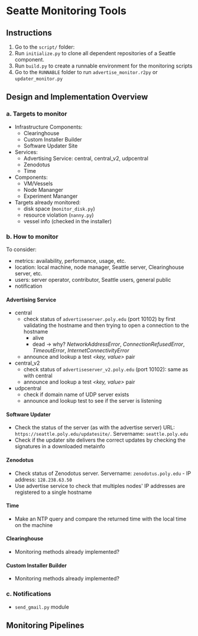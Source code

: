 # Seatte Monitoring Tools

## Instructions 
1. Go to the `script/` folder:
  1. Run `initialize.py` to clone all dependent repositories of a Seattle component. 
  1. Run `build.py` to create a runnable environment for the monitoring scripts
1. Go to the `RUNNABLE` folder to run `advertise_monitor.r2py` or `updater_monitor.py`

## Design and Implementation Overview

### a. Targets to monitor
- Infrastructure Components:
  - Clearinghouse
  - Custom Installer Builder
  - Software Updater Site 
- Services: 
  - Advertising Service: central, central_v2, udpcentral
  - Zenodotus 
  - Time
- Components: 
  - VM/Vessels
  - Node Mananger
  - Experiment Mananger  
- Targets already monitored: 
  * disk space (`monitor_disk.py`)
  * resource violation (`nanny.py`)
  * vessel info (checked in the installer)

### b. How to monitor
To consider: 
- metrics: availability, performance, usage, etc.
- location: local machine, node manager, Seattle server, Clearinghouse server, etc.
- users: server operator, contributor, Seattle users, general public
- notification

#### Advertising Service
- central 
  * check status of `advertiseserver.poly.edu` (port 10102) by first validating the hostname and then trying to open a connection to the hostname
    * alive
    * dead -> why? _NetworkAddressError_, _ConnectionRefusedError_, _TimeoutError_, _InternetConnectivityError_
  * announce and lookup a test _<key, value>_ pair
- central_v2
  * check status of `advertiseserver_v2.poly.edu` (port 10102): same as with central
  * announce and lookup a test _<key, value>_ pair
- udpcentral
  * check if domain name of UDP server exists
  * announce and lookup test to see if the server is listening

#### Software Updater
- Check the status of the server (as with the advertise server)
  URL: `https://seattle.poly.edu/updatesite/`. Servername: `seattle.poly.edu`
- Check if the updater site delivers the correct updates by checking the signatures in a downloaded metainfo 

#### Zenodotus
- Check status of Zenodotus server. Servername: `zenodotus.poly.edu` - IP address: `128.238.63.50`
- Use advertise service to check that multiples nodes' IP addresses are registered to a single hostname

#### Time
- Make an NTP query and compare the returned time with the local time on the machine

#### Clearinghouse
- Monitoring methods already implemented? 

#### Custom Installer Builder
- Monitoring methods already implemented? 

### c. Notifications
- `send_gmail.py` module

## Monitoring Pipelines






